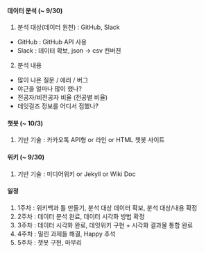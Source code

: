
#### 데이터 분석 (~ 9/30)

1. 분석 대상(데이터 원천) : GitHub, Slack
  - GitHub : GitHub API 사용
  - Slack : 데이터 확보, json → csv 컨버젼
2. 분석 내용
  - 많이 나욘 질문 / 에러 / 버그
  - 야근을 얼마나 많이 했나?
  - 전공자/비전공자 비율 (전공별 비율)
  - 데잇걸즈 정보를 어디서 접했나?
  

#### 챗봇 (~ 10/3)

1. 기반 기술 : 카카오톡 API형 or 라인 or HTML 챗봇 사이트


#### 위키 (~ 9/30)

1. 기반 기술 : 미디어위키 or Jekyll or Wiki Doc


#### 일정

1. 1주차 : 위키백과 틀 만들기, 분석 대상 데이터 확보, 분석 대상/내용 확정
2. 2주차 : 데이터 분석 완료, 데이터 시각화 방법 확정
3. 3주차 : 데이터 시각화 완료, 데잇위키 구현 + 시각화 결과물 통합 완료
4. 4주차 : 밀린 과제들 해결, Happy 추석
5. 5주차 : 챗봇 구현, 마무리
